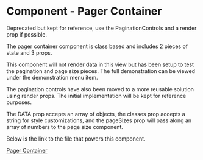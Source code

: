 # Component - Pager Container

Deprecated but kept for reference, use the PaginationControls and a render prop if possible.

The pager container component is class based and includes 2 pieces of state and 3 props.

This component will not render data in this view but has been setup to test the pagination and page size pieces. The full demonstration can be viewed under the demonstration menu item.

The pagination controls have also been moved to a more reusable solution using render props.
The initial implementation will be kept for reference purposes.

The DATA prop accepts an array of objects, the classes prop accepts a string for style customizations, and the pageSizes prop will pass along an array of numbers to the page size component.

Below is the link to the file that powers this component.

[Pager Container](https://github.com/joeHillman/react-workbench/blob/master/src/components/pagination/PagerContainer.js)
